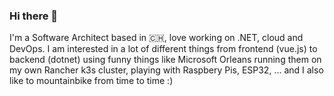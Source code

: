 ### Hi there 👋

I'm a Software Architect based in 🇨🇭, love working on .NET, cloud and DevOps.
I am interested in a lot of different things from frontend (vue.js) to backend (dotnet) using funny things like Microsoft Orleans running them on my own Rancher k3s cluster, playing with Raspbery Pis, ESP32, ... and I also like to mountainbike from time to time :)

<!--
**BWalti/BWalti** is a ✨ _special_ ✨ repository because its `README.md` (this file) appears on your GitHub profile.

Here are some ideas to get you started:

- 🔭 I’m currently working on ...
- 🌱 I’m currently learning ...
- 👯 I’m looking to collaborate on ...
- 🤔 I’m looking for help with ...
- 💬 Ask me about ...
- 📫 How to reach me: ...
- 😄 Pronouns: ...
- ⚡ Fun fact: ...
-->

